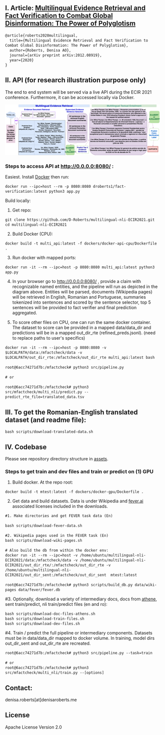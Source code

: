 ## I. Article: [Multilingual Evidence Retrieval and Fact Verification to Combat Global Disinformation: The Power of Polyglotism](https://arxiv.org/pdf/2012.08919.pdf)
```
@article{roberts2020multilingual,
  title={Multilingual Evidence Retrieval and Fact Verification to Combat Global Disinformation: The Power of Polyglotism},
  author={Roberts, Denisa AO},
  journal={arXiv preprint arXiv:2012.08919},
  year={2020}
}
```


## II. API (for research illustration purpose only)
The end to end system will be served via a live API during the ECIR 2021 conference. Furthermore, it can be accessed locally via Docker. 

![Multilingual evidence retrieval and fact verification system.](/assets/pacepa_eg.png)


### Steps to access API at http://0.0.0.0:8080/ :

Easiest. Install [Docker](https://docs.docker.com/get-docker/) then run:
```
docker run --ipc=host --rm -p 8080:8080 droberts1/fact-verification:latest python3 app.py
```

Build locally:
1. Get repo:
```
git clone https://github.com/D-Roberts/multilingual-nli-ECIR2021.git
cd multilingual-nli-ECIR2021
```

2. Build Docker (CPU):
```
docker build -t multi_api:latest -f dockers/docker-api-cpu/Dockerfile .
```

3. Run docker with mapped ports:
```
docker run -it --rm --ipc=host -p 8080:8080 multi_api:latest python3 app.py
```
4. In your browser go to http://0.0.0.0:8080/ , provide a claim with recognizable named entities, and the pipeline will run as depicted in the diagram above. Entities will be parsed, documents (Wikipedia pages) will be retrieved in English, Romanian and Portuguese, summaries tokenized into sentences and scored by the sentence selector, top 5 sentences will be provided to fact verifier and final prediction aggregated.


5. To score other files on CPU, one can run the same docker container. The dataset to score can be provided in a mapped data/data_dir and predictions will be in a mapped out_dir_rte (refined_preds.jsonl). (need to replace paths to user's specifics)

```
docker run -it --rm --ipc=host -p 8080:8080 -v $LOCALPATH/data:/mfactcheck/data -v $LOCALPATH/out_dir_rte:/mfactcheck/out_dir_rte multi_api:latest bash

root@6acc74271d7b:/mfactcheck# python3 src/pipeline.py

# or

root@6acc74271d7b:/mfactcheck# python3 src/mfactcheck/multi_nli/predict.py --predict_rte_file=translated_data.tsv
```

## III. To get the Romanian-English translated dataset (and readme file):
```
bash scripts/download-translated-data.sh
```


## IV. Codebase
Please see repository directory structure in [assets](https://github.com/D-Roberts/multilingual-nli-ECIR2021/blob/main/assets/dir_struct.txt).


### Steps to get train and dev files and train or predict on (1) GPU 

1. Build docker. At the repo root:
```
docker build -t mtest:latest -f dockers/docker-gpu/Dockerfile .
```
2. Get data and build datasets. Data is under Wikipedia and [fever.ai](https://fever.ai/) associated licenses included in the downloads.
```
#1. Make directories and get FEVER task data (En)

bash scripts/download-fever-data.sh

#2. Wikipedia pages used in the FEVER task (En)
bash scripts/download-wiki-pages.sh

# Also build the db from within the docker env:
docker run -it --rm --ipc=host -v /home/ubuntu/multilingual-nli-ECIR2021/data:/mfactcheck/data -v /home/ubuntu/multilingual-nli-ECIR2021/out_dir_rte/:/mfactcheck/out_dir_rte -v /home/ubuntu/multilingual-nli-ECIR2021/out_dir_sent:/mfactcheck/out_dir_sent  mtest:latest

root@6acc74271d7b:/mfactcheck# python3 scripts/build_db.py data/wiki-pages data/fever/fever.db
```

#3. Optionally, download a variety of intermediary docs, docs from [athene](https://github.com/UKPLab/fever-2018-team-athene), sent train/predict, nli train/predict files (en and ro):
```
bash scripts/download-doc-files-athens.sh
bash scripts/download-train-files.sh
bash scripts/download-dev-files.sh
```
#4. Train / predict the full pipeline or intermediary components. Datasets must be in data/data_dir mapped to docker volume. In training, model dirs out_dir_sent and out_dir_rte are recreated.
```
root@6acc74271d7b:/mfactcheck# python3 src/pipeline.py --task=train

# or
root@6acc74271d7b:/mfactcheck# python3 src/mfactcheck/multi_nli/train.py --[options]
```


## Contact:
denisa.roberts[at]denisaroberts.me

## License
Apache License Version 2.0
